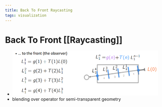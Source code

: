 ```yaml
---
title: Back To Front Raycasting
tags: visualization
---
```


# Back To Front [[Raycasting]]
- ![im](assets/Pasted%20Image%2020220418001932.png)
- blending over operator for semi-transparent geometry
















































































